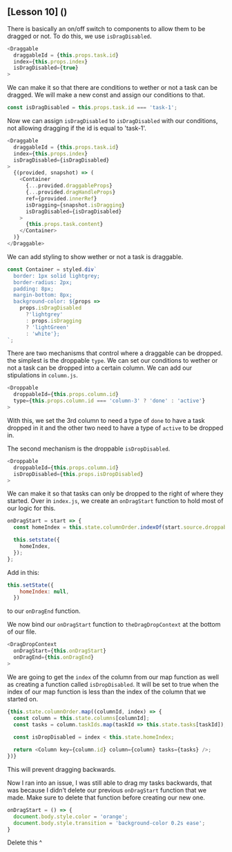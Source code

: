 ## [Lesson 10] ()

There is basically an on/off switch to components to allow them to be dragged or not. To do this, we use `isDragDisabled`.

```js
<Draggable 
  draggableId = {this.props.task.id} 
  index={this.props.index}
  isDragDisabled={true}
>
```

We can make it so that there are conditions to wether or not a task can be dragged. We will make a new const and assign our conditions to that. 

```js
const isDragDisabled = this.props.task.id === 'task-1';
```

Now we can assign `isDragDisabled` to `isDragDisabled` with our conditions, not allowing dragging if the id is equal to 'task-1'.

```js
<Draggable 
  draggableId = {this.props.task.id} 
  index={this.props.index}
  isDragDisabled={isDragDisabled}
>
  {(provided, snapshot) => (
    <Container
      {...provided.draggableProps}
      {...provided.dragHandleProps}
      ref={provided.innerRef}
      isDragging={snapshot.isDragging}
      isDragDisabled={isDragDisabled}
    >
      {this.props.task.content}
    </Container>
  )}
</Draggable>
```

We can add styling to show wether or not a task is draggable. 

```js
const Container = styled.div`
  border: 1px solid lightgrey;
  border-radius: 2px;
  padding: 8px;
  margin-bottom: 8px;
  background-color: ${props => 
    props.isDragDisabled
      ?'lightgrey'
      : props.isDragging 
      ? 'lightGreen' 
      : 'white'};
`;
```

There are two mechanisms that control where a draggable can be dropped. the simplest is the droppable `type`. We can set our conditions to wether or not a task can be dropped into a certain column. We can add our stipulations in `column.js`.

```js
<Droppable 
  droppableId={this.props.column.id}
  type={this.props.column.id === 'column-3' ? 'done' : 'active'}
>
```

With this, we set the 3rd column to need a type of `done` to have a task dropped in it and the other two need to have a type of `active` to be dropped in. 

The second mechanism is the droppable `isDropDisabled`. 

```js
<Droppable 
  droppableId={this.props.column.id}
  isDropDisabled={this.props.isDropDisabled}
>
```

We can make it so that tasks can only be dropped to the right of where they started. Over in `index.js`, we create an `onDragStart` function to hold most of our logic for this. 

```js
onDragStart = start => {
  const homeIndex = this.state.columnOrder.indexOf(start.source.droppableId);

  this.setstate({
    homeIndex,
  });
};
```

Add in this: 

```js
this.setState({
    homeIndex: null,
  })
```

to our `onDragEnd` function.

We now bind our `onDragStart` function to `theDragDropContext` at the bottom of our file. 

```js
<DragDropContext 
  onDragStart={this.onDragStart}
  onDragEnd={this.onDragEnd}
>
```

We are going to get the `index` of the column from our map function as well as creating a function called `isDropDisabled`. It will be set to true when the index of our map function is less than the index of the column that we started on.

```js
{this.state.columnOrder.map((columnId, index) => {
  const column = this.state.columns[columnId];
  const tasks = column.taskIds.map(taskId => this.state.tasks[taskId]);
  
  const isDropDisabled = index < this.state.homeIndex;

  return <Column key={column.id} column={column} tasks={tasks} />;
})}
```

This will prevent dragging backwards. 

Now I ran into an issue, I was still able to drag my tasks backwards, that was because I didn't delete our previous `onDragStart` function that we made. Make sure to delete that function before creating our new one. 

```js  
onDragStart = () => {
  document.body.style.color = 'orange';
  document.body.style.transition = 'background-color 0.2s ease';
}
```

Delete this ^
